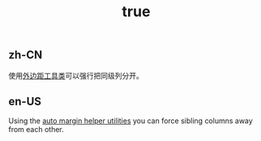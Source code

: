 ﻿---
order: 5
title:
  zh-CN: 外边距辅助
  en-US: Margin helpers
---

## zh-CN

使用[外边距工具类](https://vuetifyjs.com/en/styles/flex/#auto-margins)可以强行把同级列分开。

## en-US

Using the [auto margin helper utilities](https://vuetifyjs.com/en/styles/flex/#auto-margins) you can force sibling columns away from each other.
